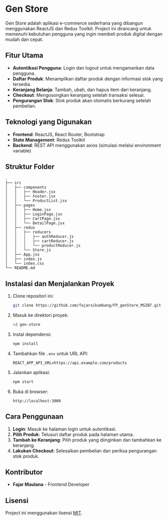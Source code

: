 # Gen Store

Gen Store adalah aplikasi e-commerce sederhana yang dibangun menggunakan ReactJS dan Redux Toolkit. Project ini dirancang untuk memenuhi kebutuhan pengguna yang ingin membeli produk digital dengan mudah dan cepat.

## Fitur Utama

- **Autentikasi Pengguna**: Login dan logout untuk mengamankan data pengguna.
- **Daftar Produk**: Menampilkan daftar produk dengan informasi stok yang tersedia.
- **Keranjang Belanja**: Tambah, ubah, dan hapus item dari keranjang.
- **Checkout**: Mengosongkan keranjang setelah transaksi selesai.
- **Pengurangan Stok**: Stok produk akan otomatis berkurang setelah pembelian.

## Teknologi yang Digunakan

- **Frontend**: ReactJS, React Router, Bootstrap
- **State Management**: Redux Toolkit
- **Backend**: REST API menggunakan axios (simulasi melalui environment variable)

## Struktur Folder

```
.
├── src
│   ├── components
│   │   ├── Header.jsx
│   │   ├── Footer.jsx
│   │   └── ProductList.jsx
│   ├── pages
│   │   ├── Home.jsx
│   │   ├── LoginPage.jsx
│   │   ├── CartPage.jsx
│   │   └── DetailPage.jsx
│   ├── redux
│   │   ├── reducers
│   │   │   ├── authReducer.js
│   │   │   ├── cartReducer.js
│   │   │   └── productReducer.js
│   │   └── Store.js
│   ├── App.jsx
│   ├── index.js
│   └── index.css
└── README.md
```

## Instalasi dan Menjalankan Proyek

1. Clone repositori ini:
   ```bash
   git clone https://github.com/fajarsikumbang/FP_genStore_MSIB7.git
   ```
2. Masuk ke direktori proyek:
   ```bash
   cd gen-store
   ```
3. Instal dependensi:
   ```bash
   npm install
   ```
4. Tambahkan file `.env` untuk URL API:
   ```env
   REACT_APP_API_URL=https://api.example.com/products
   ```
5. Jalankan aplikasi:
   ```bash
   npm start
   ```
6. Buka di browser:
   ```
   http://localhost:3000
   ```

## Cara Penggunaan

1. **Login**: Masuk ke halaman login untuk autentikasi.
2. **Pilih Produk**: Telusuri daftar produk pada halaman utama.
3. **Tambah ke Keranjang**: Pilih produk yang diinginkan dan tambahkan ke keranjang.
4. **Lakukan Checkout**: Selesaikan pembelian dan periksa pengurangan stok produk.

## Kontributor

- **Fajar Maulana** - Frontend Developer

## Lisensi

Project ini menggunakan lisensi [MIT](LICENSE).
